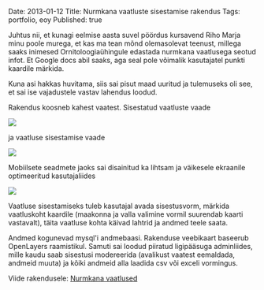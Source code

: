 Date: 2013-01-12
Title: Nurmkana vaatluste sisestamise rakendus
Tags: portfolio, eoy
Published: true

Juhtus nii, et kunagi eelmise aasta suvel pöördus kursavend Riho Marja minu poole murega, et kas ma tean mõnd olemasolevat teenust, millega saaks inimesed Ornitoloogiaühingule edastada nurmkana vaatlusega seotud infot. Et Google docs abil saaks, aga seal pole võimalik kasutajatel punkti kaardile märkida.

Kuna asi hakkas huvitama, siis sai pisut maad uuritud ja tulemuseks oli see, et sai ise vajadustele vastav lahendus loodud.

Rakendus koosneb kahest vaatest. Sisestatud vaatluste vaade

![](https://dl.dropboxusercontent.com/u/36271555/scriptogram/2013.01.12.nurmkana1.jpg)

ja vaatluse sisestamise vaade

![](https://dl.dropboxusercontent.com/u/36271555/scriptogram/2013.01.12.nurmkana2.png)

Mobiilsete seadmete jaoks sai disainitud ka lihtsam ja väikesele ekraanile optimeeritud kasutajaliides

![](https://dl.dropboxusercontent.com/u/36271555/scriptogram/2013.01.12.nurmkana3.png)

Vaatluse sisestamiseks tuleb kasutajal avada sisestusvorm, märkida vaatluskoht kaardile (maakonna ja valla valimine vormil suurendab kaarti vastavalt), täita vaatluse kohta käivad lahtrid ja andmed teele saata.

Andmed kogunevad mysql'i andmebaasi. Rakenduse veebikaart baseerub OpenLayers raamistikul. Samuti sai loodud piiratud ligipääsuga adminliides, mille kaudu saab sisestusi modereerida (avalikust vaatest eemaldada, andmeid muuta) ja kõiki andmeid alla laadida csv või exceli vormingus.

Viide rakendusele: [Nurmkana vaatlused](http://www.eoy.ee/nurmkana/vaatlused/)
